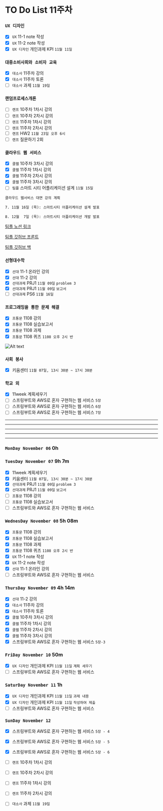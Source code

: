 # TO Do List 11주차

### `UX 디자인` 
- [x] `UX` 11-1 note 작성
- [x] `UX` 11-2 note 작성
- [x] `UX 디자인` 개인과제 KPI `11월 11일`

### `대중소비사회와 소비자 교육`
- [x] `대소사` 11주차 강의
- [x] `대소사` 11주차 토론
- [ ] `대소사` 과제 `11월 19일`

### `랜덤프로세스개론`
- [ ] `랜프` 10주차 1차시 강의
- [ ] `랜프` 10주차 2차시 강의
- [ ] `랜프` 11주차 1차시 강의
- [ ] `랜프` 11주차 2차시 강의
- [ ] `랜프` HW2 `11월 23일 오후 6시`
- [ ] `랜프` 질문하기 2회

### `클라우드 웹 서비스`
- [x] `클웹` 10주차 3차시 강의
- [x] `클웹` 11주차 1차시 강의
- [x] `클웹` 11주차 2차시 강의
- [x] `클웹` 11주차 3차시 강의
- [ ] `팀플` 스마트 시티 어플리케이션 설계 `11월 15일`

```
클라우드 웹서비스 대면 강의 계획

7. 11월 16일 (목): 스마트시티 어플리케이션 설계 발표

8. 12월  7일 (목): 스마트시티 어플리케이션 개발 발표
```

[팀플 노션 링크](https://www.notion.so/Cloud-Web-Service-Team-Project-cb7f98e2e37c43fd98b7937e0d5018c5)

[팀플 깃허브 프론트](https://github.com/woo4826/Cloud-Web-Service-SNS-web)

[팀플 깃허브 백](https://github.com/woo4826/Cloud-Web-Service-SNS-server)

### `선형대수학`
- [x] `선대` 11-1 온라인 강의
- [x] `선대` 11-2 강의
- [x] `선대과제` PRJ1 `11월 09일` `problem 3`
- [x] `선대과제` PRJ1 `11월 09일` `보고서`
- [ ] `선대과제` PS6 `11월 16일`

### `프로그래밍을 통한 문제 해결`
- [x] `프통문` 1108 강의
- [x] `프통문` 1108 실습보고서
- [x] `프통문` 1108 과제
- [x] `프통문` 1108 퀴즈 `1108 오후 2시 반`

![Alt text](%E1%84%91%E1%85%B3%E1%84%90%E1%85%A9%E1%86%BC%E1%84%86%E1%85%AE%E1%86%AB%E1%84%80%E1%85%A1%E1%86%BC%E1%84%8B%E1%85%B4%E1%84%80%E1%85%A8%E1%84%92%E1%85%AC%E1%86%A8%E1%84%89%E1%85%A5.png)

### `사회 봉사`
- [x] 키움센터 `11월 07일, 13시 30분 ~ 17시 30분`

### `학교 외`
- [x] 11week 계획세우기
- [ ] 스프링부트와 AWS로 혼자 구현하는 웹 서비스 `5장`
- [ ] 스프링부트와 AWS로 혼자 구현하는 웹 서비스 `6장`
- [ ] 스프링부트와 AWS로 혼자 구현하는 웹 서비스 `7장`

---
---
---
---
---

### `MonDay November 06` 0h


### `TuesDay November 07` 9h 7m
- [x] 11week 계획세우기
- [x] 키움센터 `11월 07일, 13시 30분 ~ 17시 30분`
- [x] `선대과제` PRJ1 `11월 09일` `problem 3`
- [x] `선대과제` PRJ1 `11월 09일` `보고서`
- [ ] `프통문` 1108 강의
- [ ] `프통문` 1108 실습보고서
- [ ] 스프링부트와 AWS로 혼자 구현하는 웹 서비스

### `WednesDay November 08` 5h 08m
- [x] `프통문` 1108 강의
- [x] `프통문` 1108 실습보고서
- [x] `프통문` 1108 과제
- [x] `프통문` 1108 퀴즈 `1108 오후 2시 반`
- [x] `UX` 11-1 note 작성
- [x] `UX` 11-2 note 작성
- [x] `선대` 11-1 온라인 강의
- [ ] 스프링부트와 AWS로 혼자 구현하는 웹 서비스

### `ThursDay November 09` 4h 14m
- [x] `선대` 11-2 강의
- [x] `대소사` 11주차 강의
- [x] `대소사` 11주차 토론
- [x] `클웹` 10주차 3차시 강의
- [x] `클웹` 11주차 1차시 강의
- [x] `클웹` 11주차 2차시 강의
- [x] `클웹` 11주차 3차시 강의
- [x] 스프링부트와 AWS로 혼자 구현하는 웹 서비스 `5장-3`

### `FriDay November 10` 50m
- [x] `UX 디자인` 개인과제 KPI `11월 11일` `계획 세우기`
- [ ] 스프링부트와 AWS로 혼자 구현하는 웹 서비스

### `SaturDay November 11` 1h
- [x] `UX 디자인` 개인과제 KPI `11월 11일` `과제 내용`
- [x] `UX 디자인` 개인과제 KPI `11월 11일` `작성하여 제출`
- [ ] 스프링부트와 AWS로 혼자 구현하는 웹 서비스

### `SunDay November 12` 
- [x] 스프링부트와 AWS로 혼자 구현하는 웹 서비스 `5장 - 4`
- [x] 스프링부트와 AWS로 혼자 구현하는 웹 서비스 `5장 - 5`
- [x] 스프링부트와 AWS로 혼자 구현하는 웹 서비스 `5장 - 6`
- [ ] `랜프` 10주차 1차시 강의
- [ ] `랜프` 10주차 2차시 강의
- [ ] `랜프` 11주차 1차시 강의
- [ ] `랜프` 11주차 2차시 강의
- [ ] `대소사` 과제 `11월 19일`


